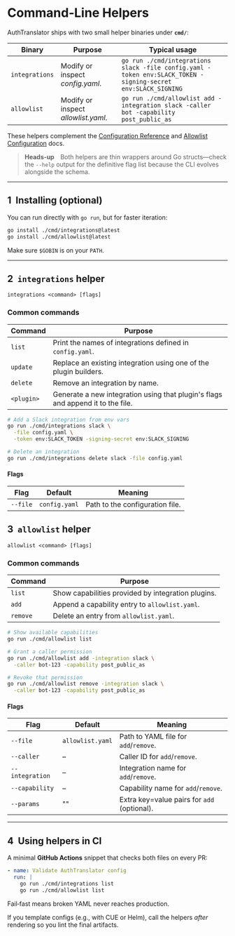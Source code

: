 # Command‑Line Helpers

AuthTranslator ships with two small helper binaries under **`cmd/`**:

| Binary         | Purpose                                       | Typical usage                                     |
| -------------- | --------------------------------------------- | ------------------------------------------------- |
| `integrations` | Modify or inspect *config.yaml*. | `go run ./cmd/integrations slack -file config.yaml -token env:SLACK_TOKEN -signing-secret env:SLACK_SIGNING` |
| `allowlist`    | Modify or inspect *allowlist.yaml*.           | `go run ./cmd/allowlist add -integration slack -caller bot -capability post_public_as` |
These helpers complement the [Configuration Reference](configuration.md) and [Allowlist Configuration](allowlist-config.md) docs.

> **Heads‑up** Both helpers are thin wrappers around Go structs—check the `--help` output for the definitive flag list because the CLI evolves alongside the schema.

---

## 1  Installing (optional)

You can run directly with `go run`, but for faster iteration:

```bash
go install ./cmd/integrations@latest
go install ./cmd/allowlist@latest
```

Make sure `$GOBIN` is on your `PATH`.

---

## 2  `integrations` helper

```text
integrations <command> [flags]
```

### Common commands

| Command    | Purpose                                                             |
| ---------- | ------------------------------------------------------------------- |
| `list`     | Print the names of integrations defined in `config.yaml`.     |
| `update`   | Replace an existing integration using one of the plugin builders.   |
| `delete`   | Remove an integration by name.   |
| `<plugin>` | Generate a new integration using that plugin's flags and append it to the file.   |

```bash
# Add a Slack integration from env vars
go run ./cmd/integrations slack \
  -file config.yaml \
  -token env:SLACK_TOKEN -signing-secret env:SLACK_SIGNING

# Delete an integration
go run ./cmd/integrations delete slack -file config.yaml
```

#### Flags

| Flag       | Default                              | Meaning                    |
| ---------- | ------------------------------------ | -------------------------- |
| `--file`   | `config.yaml` | Path to the configuration file. |

## 3  `allowlist` helper

```text
allowlist <command> [flags]
```

### Common commands

| Command  | Purpose                                              |
| -------- | ---------------------------------------------------- |
| `list`   | Show capabilities provided by integration plugins.   |
| `add`    | Append a capability entry to `allowlist.yaml`.       |
| `remove` | Delete an entry from `allowlist.yaml`.               |

```bash
# Show available capabilities
go run ./cmd/allowlist list

# Grant a caller permission
go run ./cmd/allowlist add -integration slack \
  -caller bot-123 -capability post_public_as

# Revoke that permission
go run ./cmd/allowlist remove -integration slack \
  -caller bot-123 -capability post_public_as
```

#### Flags

| Flag            | Default          | Meaning                             |
| --------------- | ---------------- | ----------------------------------- |
| `--file`        | `allowlist.yaml` | Path to YAML file for `add`/`remove`. |
| `--caller`      | –                | Caller ID for `add`/`remove`.       |
| `--integration` | –                | Integration name for `add`/`remove`. |
| `--capability`  | –                | Capability name for `add`/`remove`. |
| `--params`      | ""               | Extra key=value pairs for `add` (optional). |

---

## 4  Using helpers in CI

A minimal **GitHub Actions** snippet that checks both files on every PR:

```yaml
- name: Validate AuthTranslator config
  run: |
    go run ./cmd/integrations list
    go run ./cmd/allowlist list
```

Fail‑fast means broken YAML never reaches production.

If you template configs (e.g., with CUE or Helm), call the helpers *after* rendering so you lint the final artifacts.
